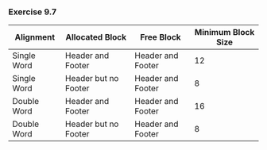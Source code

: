 ### Exercise 9.7
| Alignment       | Allocated Block      | Free Block          | Minimum Block Size |
| --------------- | -------------------- | ------------------- | ------------------ |
| Single Word     | Header and Footer    | Header and Footer   | 12                 |
| Single Word     | Header but no Footer | Header and Footer   | 8                  |
| Double Word     | Header and Footer    | Header and Footer   | 16                 |
| Double Word     | Header but no Footer | Header and Footer   | 8                  |
